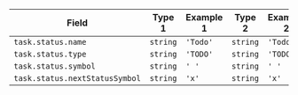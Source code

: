 <!-- placeholder to force blank line before included text -->

| Field | Type 1 | Example 1 | Type 2 | Example 2 |
| ----- | ----- | ----- | ----- | ----- |
| `task.status.name` | `string` | `'Todo'` | `string` | `'Todo'` |
| `task.status.type` | `string` | `'TODO'` | `string` | `'TODO'` |
| `task.status.symbol` | `string` | `' '` | `string` | `' '` |
| `task.status.nextStatusSymbol` | `string` | `'x'` | `string` | `'x'` |


<!-- placeholder to force blank line after included text -->

